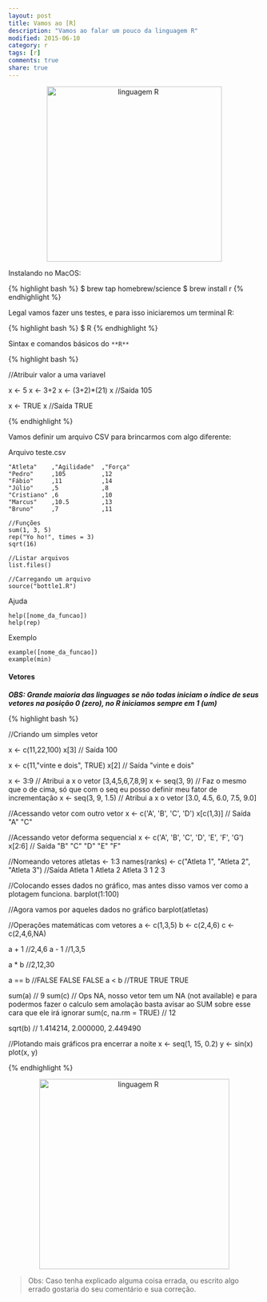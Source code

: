 ```yaml
---
layout: post
title: Vamos ao [R]
description: "Vamos ao falar um pouco da linguagem R"
modified: 2015-06-10
category: r
tags: [r]
comments: true
share: true
---
```


<p style="text-align: center;">
  <img src="{{site.baseurl}}/img/posts/R_logo.png" alt="linguagem R" style="height:350px;" >
</p>


Instalando no MacOS:

{% highlight bash %}
$ brew tap homebrew/science
$ brew install r
{% endhighlight %}


Legal vamos fazer uns testes, e para isso iniciaremos um terminal R:

{% highlight bash %}
$ R
{% endhighlight %}


Sintax e comandos básicos do ``**R**``

{% highlight bash %}

//Atribuir valor a uma variavel

x <- 5
x <- 3+2
x <- (3+2)*(21)
x //Saída 105

x <- TRUE
x //Saída TRUE

{% endhighlight %}

Vamos definir um arquivo CSV para brincarmos com algo diferente:

Arquivo teste.csv

```
"Atleta"    ,"Agilidade"  ,"Força"
"Pedro"     ,105          ,12
"Fábio"     ,11           ,14
"Júlio"     ,5            ,8
"Cristiano" ,6            ,10
"Marcus"    ,10.5         ,13
"Bruno"     ,7            ,11
```


```
//Funções
sum(1, 3, 5)
rep("Yo ho!", times = 3)
sqrt(16)
```


```
//Listar arquivos
list.files()

//Carregando um arquivo
source("bottle1.R")
```


Ajuda

```
help([nome_da_funcao])
help(rep)
```

Exemplo

```
example([nome_da_funcao])
example(min)
```

#### Vetores

***OBS: Grande maioria das linguages se não todas iniciam o índice de seus vetores na posição 0 (zero), no R iniciamos sempre em 1 (um)***

{% highlight bash %}

//Criando um simples vetor

x <- c(11,22,100)
x[3] // Saída 100

x <- c(11,"vinte e dois", TRUE)
x[2] // Saída "vinte e dois"

x <- 3:9 // Atribui a x o vetor [3,4,5,6,7,8,9]
x <- seq(3, 9) // Faz o mesmo que o de cima, só que com o seq eu posso definir meu fator de incrementação
x <- seq(3, 9, 1.5) // Atribui a x o vetor [3.0, 4.5, 6.0, 7.5, 9.0]

//Acessando vetor com outro vetor
x <- c('A', 'B', 'C', 'D')
x[c(1,3)]  // Saída "A" "C"

//Acessando vetor deforma sequencial
x <- c('A', 'B', 'C', 'D', 'E', 'F', 'G')
x[2:6]  // Saída "B" "C" "D" "E" "F"


//Nomeando vetores
atletas <- 1:3
names(ranks) <- c("Atleta 1", "Atleta 2", "Atleta 3")
//Saída
Atleta 1 Atleta 2 Atleta 3
       1        2        3

//Colocando esses dados no gráfico, mas antes disso vamos ver como a plotagem funciona.
barplot(1:100)

//Agora vamos por aqueles dados no gráfico
barplot(atletas)

//Operações matemáticas com vetores
a <- c(1,3,5)
b <- c(2,4,6)
c <- c(2,4,6,NA)

a + 1 //2,4,6
a - 1 //1,3,5

a * b //2,12,30

a == b //FALSE FALSE FALSE
a < b  //TRUE TRUE TRUE


sum(a) // 9
sum(c) // Ops NA, nosso vetor tem um NA (not available) e para podermos fazer o calculo sem amolação basta avisar ao SUM sobre esse cara que ele irá ignorar
sum(c, na.rm = TRUE) // 12

sqrt(b) // 1.414214, 2.000000, 2.449490

//Plotando mais gráficos pra encerrar a noite
x <- seq(1, 15, 0.2)
y <- sin(x)
plot(x, y)


{% endhighlight %}


<p style="text-align: center;">
  <img src="{{site.baseurl}}/img/posts/ultimo-grafico-r-linguagem.png" alt="linguagem R" style="height:380px;" >
</p>


> Obs: Caso tenha explicado alguma coisa errada, ou escrito algo errado gostaria do seu comentário e sua correção.
